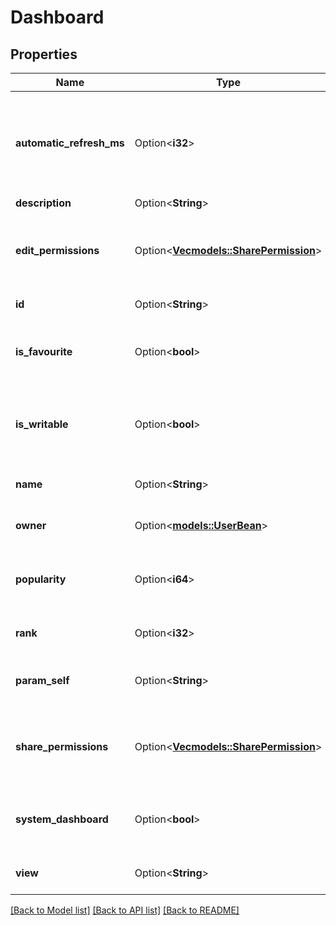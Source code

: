 # Dashboard

## Properties

Name | Type | Description | Notes
------------ | ------------- | ------------- | -------------
**automatic_refresh_ms** | Option<**i32**> | The automatic refresh interval for the dashboard in milliseconds. | [optional][readonly]
**description** | Option<**String**> |  | [optional]
**edit_permissions** | Option<[**Vec<models::SharePermission>**](SharePermission.md)> | The details of any edit share permissions for the dashboard. | [optional][readonly]
**id** | Option<**String**> | The ID of the dashboard. | [optional][readonly]
**is_favourite** | Option<**bool**> | Whether the dashboard is selected as a favorite by the user. | [optional][readonly]
**is_writable** | Option<**bool**> | Whether the current user has permission to edit the dashboard. | [optional][readonly]
**name** | Option<**String**> | The name of the dashboard. | [optional][readonly]
**owner** | Option<[**models::UserBean**](UserBean.md)> | The owner of the dashboard. | [optional][readonly]
**popularity** | Option<**i64**> | The number of users who have this dashboard as a favorite. | [optional][readonly]
**rank** | Option<**i32**> | The rank of this dashboard. | [optional][readonly]
**param_self** | Option<**String**> | The URL of these dashboard details. | [optional][readonly]
**share_permissions** | Option<[**Vec<models::SharePermission>**](SharePermission.md)> | The details of any view share permissions for the dashboard. | [optional][readonly]
**system_dashboard** | Option<**bool**> | Whether the current dashboard is system dashboard. | [optional][readonly]
**view** | Option<**String**> | The URL of the dashboard. | [optional][readonly]

[[Back to Model list]](../README.md#documentation-for-models) [[Back to API list]](../README.md#documentation-for-api-endpoints) [[Back to README]](../README.md)


